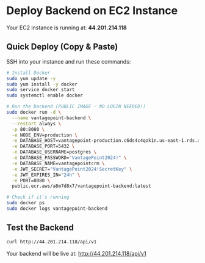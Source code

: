# Deploy Backend on EC2 Instance

Your EC2 instance is running at: **44.201.214.118**

## Quick Deploy (Copy & Paste)

SSH into your instance and run these commands:

```bash
# Install Docker
sudo yum update -y
sudo yum install -y docker
sudo service docker start
sudo systemctl enable docker

# Run the backend (PUBLIC IMAGE - NO LOGIN NEEDED!)
sudo docker run -d \
  --name vantagepoint-backend \
  --restart always \
  -p 80:8080 \
  -e NODE_ENV=production \
  -e DATABASE_HOST=vantagepoint-production.c6ds4c4qok1n.us-east-1.rds.amazonaws.com \
  -e DATABASE_PORT=5432 \
  -e DATABASE_USERNAME=postgres \
  -e DATABASE_PASSWORD="VantagePoint2024!" \
  -e DATABASE_NAME=vantagepointcrm \
  -e JWT_SECRET="VantagePoint2024!SecretKey" \
  -e JWT_EXPIRES_IN="24h" \
  -e PORT=8080 \
  public.ecr.aws/a8m7d8x7/vantagepoint-backend:latest

# Check if it's running
sudo docker ps
sudo docker logs vantagepoint-backend
```

## Test the Backend

```bash
curl http://44.201.214.118/api/v1
```

Your backend will be live at: http://44.201.214.118/api/v1

